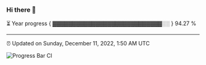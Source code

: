 ### Hi there 👋

⏳ Year progress { ▓▓▓▓▓▓▓▓▓▓▓▓▓▓▓▓▓▓▓▓▓▓▓▓▓▓▓▓░░ } 94.27 %

---

⏰ Updated on Sunday, December 11, 2022, 1:50 AM UTC

![Progress Bar CI](https://github.com/arthurbuhl/arthurbuhl/workflows/Progress%20Bar%20CI/badge.svg)
